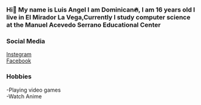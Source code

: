 ### Hi👋 My name is Luis Angel I am Dominican🔥, I am 16 years old I live in El Mirador La Vega,Currently I study computer science at the Manuel Acevedo Serrano Educational Center

### Social Media
[Instegram](https://www.instagram.com/luis_a_criss/)
<br>
[Facebook](https://www.facebook.com/profile.php?id=100013275375967)
### Hobbies
-Playing video games
<br>
-Watch Anime
<!--
**0Luis9/0Luis9** is a ✨ _special_ ✨ repository because its `README.md` (this file) appears on your GitHub profile.

Here are some ideas to get you started:

- 🔭 I’m currently working on ...
- 🌱 I’m currently learning ...
- 👯 I’m looking to collaborate on ...
- 🤔 I’m looking for help with ...
- 💬 Ask me about ...
- 📫 How to reach me: ...
- 😄 Pronouns: ...
- ⚡ Fun fact: ...
-->
